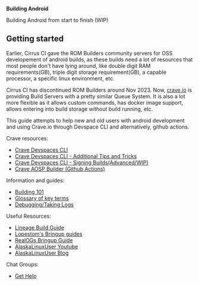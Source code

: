 <strong>Building Android</strong>

Building Android from start to finish (WIP)

## Getting started

Earlier, Cirrus CI gave the ROM Builders community servers for OSS developement of android builds, as these builds need a lot of resources that most people don't have lying around, like double digit RAM requirements(GB), triple digit storage requirement(GB), a capable processor, a specific linux environment, etc. 

Cirrus CI has discontinued ROM Builders around Nov 2023. Now, [crave.io](https://crave.io) is providing Build Servers with a pretty similar Queue System. It is also a lot more flexible as it allows custom commands, has docker image support, allows entering into build storage without build running, etc.

This guide attempts to help new and old users with android development and using Crave.io through Devspace CLI and alternatively, github actions.

Crave resources:
- [Crave Devspaces
  CLI](/wiki/Crave_Devspace)
- [Crave Devspaces
  CLI - Additional Tips and Tricks](/wiki/Crave_Tricks)
- [Crave Devspaces
  CLI - Signing Builds(Advanced/WIP)](/wiki/Crave_Signing)
- [Crave AOSP
  Builder (Github Actions)](https://github.com/sounddrill31/crave_aosp_builder)

Information and guides:
- [Building 101](/wiki/Building_101)
- [Glossary of key
  terms](/wiki/Glossary)
- [Debugging/Taking Logs](/wiki/Debugging)

Useful Resources:
- [Lineage Build Guide](https://wiki.lineageos.org/devices/bacon/build)
- [Lopestom's Bringup guides](https://gist.github.com/lopestom/)
- [RealOGs Bringup Guide](https://blog.realogs.in/android-device-tree-bringup)
- [AlaskaLinuxUser Youtube](https://www.youtube.com/channel/UCnGqG_jyyXmTzdamBpKfeHA)
- [AlaskaLinuxUser Blog](https://alaskalinuxuser3.ddns.net/)

Chat Groups:
- [Get Help](/wiki/Get_Help)